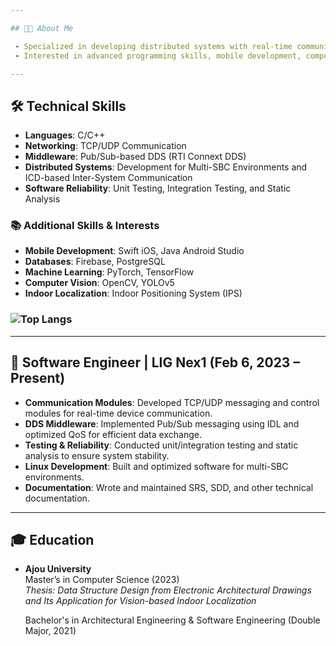 ```yaml
---

## 👨‍💻 About Me  

 - Specialized in developing distributed systems with real-time communication and DDS (Pub/Sub middleware).  
 - Interested in advanced programming skills, mobile development, computer vision, and indoor localization.  

---
```


## 🛠️ Technical Skills  

- **Languages**: C/C++  
- **Networking**: TCP/UDP Communication
- **Middleware**: Pub/Sub-based DDS (RTI Connext DDS)  
- **Distributed Systems**: Development for Multi-SBC Environments and ICD-based Inter-System Communication
- **Software Reliability**: Unit Testing, Integration Testing, and Static Analysis

### 📚 Additional Skills & Interests  

- **Mobile Development**: Swift iOS, Java Android Studio  
- **Databases**: Firebase, PostgreSQL  
- **Machine Learning**: PyTorch, TensorFlow  
- **Computer Vision**: OpenCV, YOLOv5  
- **Indoor Localization**: Indoor Positioning System (IPS)  

### ![Top Langs](https://github-readme-stats.vercel.app/api/top-langs/?username=AHEAD94&size_weight=0.5&count_weight=0.5&layout=compact&langs_count=6&theme=dark)  

---

## 💼 Software Engineer | LIG Nex1 (Feb 6, 2023 – Present)  

- **Communication Modules**: Developed TCP/UDP messaging and control modules for real-time device communication.  
- **DDS Middleware**: Implemented Pub/Sub messaging using IDL and optimized QoS for efficient data exchange.  
- **Testing & Reliability**: Conducted unit/integration testing and static analysis to ensure system stability.  
- **Linux Development**: Built and optimized software for multi-SBC environments.  
- **Documentation**: Wrote and maintained SRS, SDD, and other technical documentation.  

---

## 🎓 Education  

- **Ajou University**  
  Master’s in Computer Science (2023)  
  *Thesis: Data Structure Design from Electronic Architectural Drawings and Its Application for Vision-based Indoor Localization*
  
  Bachelor's in Architectural Engineering & Software Engineering (Double Major, 2021)

<!--
**AHEAD94/AHEAD94** is a ✨ _special_ ✨ repository because its `README.md` (this file) appears on your GitHub profile.

Here are some ideas to get you started:

- 🔭 I’m currently working on ...
- 🌱 I’m currently learning ...
- 👯 I’m looking to collaborate on ...
- 🤔 I’m looking for help with ...
- 💬 Ask me about ...
- 📫 How to reach me: ...
- 😄 Pronouns: ...
- ⚡ Fun fact: ...
-->

